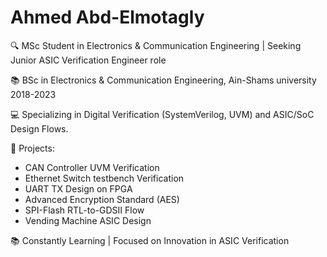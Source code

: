 # Ahmed Abd-Elmotagly

🔍 MSc Student in Electronics & Communication Engineering | Seeking Junior ASIC Verification Engineer role 

📚 BSc in Electronics & Communication Engineering, Ain-Shams university 2018-2023

💻 Specializing in Digital Verification (SystemVerilog, UVM) and ASIC/SoC Design Flows.

🚀 Projects:
- CAN Controller UVM Verification
- Ethernet Switch testbench Verification
- UART TX Design on FPGA
- Advanced Encryption Standard (AES)
- SPI-Flash RTL-to-GDSII Flow
- Vending Machine ASIC Design

📚 Constantly Learning | Focused on Innovation in ASIC Verification
